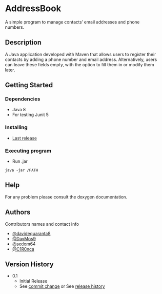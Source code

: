 # AddressBook

A simple program to manage contacts’ email addresses and phone numbers.

## Description

A Java application developed with Maven that allows users to register their contacts by adding a phone number and email address. Alternatively, users can leave these fields empty, with the option to fill them in or modify them later.

## Getting Started

### Dependencies

* Java 8 
* For testing Junit 5 

### Installing

* [Last release](https://github.com/DavMos9/AddressBook/blob/main/AddressBook/AddressBook.jar)

### Executing program

* Run .jar

```
java -jar /PATH
```

## Help

For any problem please consult the doxygen documentation.

## Authors

Contributors names and contact info

* [@davidequaranta8](https://github.com/davidequaranta8)
* [@DavMos9](https://github.com/DavMos9)
* [@sedom64](https://github.com/sedom64)
* [@C1R0nca](https://github.com/C1R0nca)


## Version History

* 0.1
    * Initial Release
    * See [commit change](https://github.com/DavMos9/AddressBook/graphs/commit-activity) or See [release history](https://github.com/DavMos9/AddressBook/pulse)
